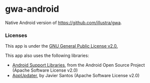 # gwa-android

Native Android version of https://github.com/illustra/gwa.

### Licenses

This app is under the [GNU General Public License v2.0.](https://github.com/illustra/gwa-android/blob/master/LICENSE)

This app also uses the following libraries:

* [Android Support Libraries](http://developer.android.com/tools/support-library/index.html), from the Android Open Source Project (Apache Software License v2.0)
* [AppUpdater](https://github.com/javiersantos/AppUpdater), by Javier Santos (Apache Software License v2.0)
